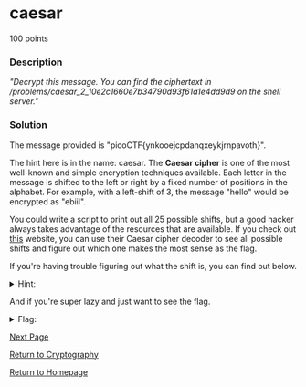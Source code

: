 # caesar
100 points

### Description
*"Decrypt this message. You can find the ciphertext in /problems/caesar_2_10e2c1660e7b34790d93f61a1e4dd9d9 on the shell server."*

### Solution
The message provided is "picoCTF{ynkooejcpdanqxeykjrnpavoth}". 

The hint here is in the name: caesar. The **Caesar cipher** is one of the most well-known and simple encryption techniques available. Each letter in the message is 
shifted to the left or right by a fixed number of positions in the alphabet. For example, with a left-shift of 3, the message "hello" would be encrypted as "ebiil".

You could write a script to print out all 25 possible shifts, but a good hacker always takes advantage of the resources that are available. If you check out 
[this](https://www.dcode.fr/caesar-cipher) website, you can use their Caesar cipher decoder to see all possible shifts and figure out which one makes the most sense
as the flag.

If you're having trouble figuring out what the shift is, you can find out below.
<details>
  <summary>Hint:</summary>
  The shift is +22, or a right shift by 22. This is the same thing as a left shift by 4.
</details>

And if you're super lazy and just want to see the flag.
<details>
  <summary>Flag:</summary>
  picoCTF{crossingtherubiconvrtezsxl}
</details>

[Next Page](https://github.com/sdvickers98/picoCTF-2019-Walkthrough/blob/master/cryptography/%235%20-%20Flags.md)

[Return to Cryptography](https://github.com/sdvickers98/picoCTF-2019-Walkthrough/blob/master/cryptography/%230%20-%20Cryptography%20Home%20Page.md)

[Return to Homepage](https://github.com/sdvickers98/picoCTF-2019-Walkthrough)
